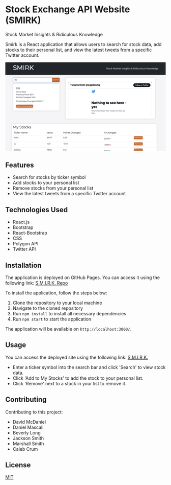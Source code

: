 # Stock Exchange API Website (SMIRK)
  Stock Market Insights & Ridiculous Knowledge

Smirk is a React application that allows users to search for stock data, add stocks to their personal list, and view the latest tweets from a specific Twitter account.

![Portfolio Preview](./src/assets/smirk.png)

## Features

- Search for stocks by ticker symbol
- Add stocks to your personal list
- Remove stocks from your personal list
- View the latest tweets from a specific Twitter account

## Technologies Used
- React.js
- Bootstrap
- React-Bootstrap
- CSS
- Polygon API
- Twitter API

## Installation

The application is deployed on GitHub Pages. You can access it using the following link: [S.M.I.R.K. Repo](https://github.com/TurboTeam335/smirk)

To install the application, follow the steps below:

1. Clone the repository to your local machine
2. Navigate to the cloned repository
3. Run `npm install` to install all necessary dependencies
4. Run `npm start` to start the application

The application will be available on `http://localhost:3000/`.

## Usage
You can access the deployed site using the following link: [S.M.I.R.K.]()

- Enter a ticker symbol into the search bar and click 'Search' to view stock data.
- Click 'Add to My Stocks' to add the stock to your personal list.
- Click 'Remove' next to a stock in your list to remove it.

## Contributing

Contributing to this project:

* David McDaniel
* Daniel Mascali
* Beverly Long
* Jackson Smith
* Marshall Smith
* Caleb Crum

## License

[MIT](https://choosealicense.com/licenses/mit/)